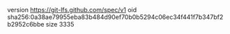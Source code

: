 version https://git-lfs.github.com/spec/v1
oid sha256:0a38ae79955eba83b484d90ef70b0b5294c06ec34f441f7b347bf2b2952c6bbe
size 3335
